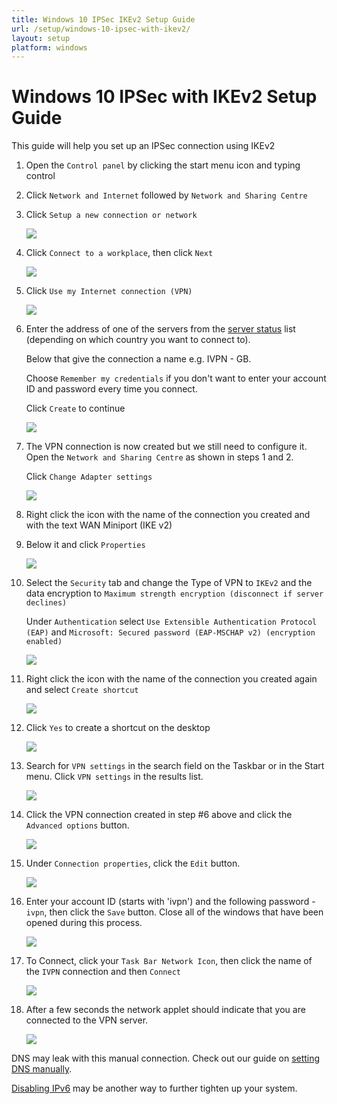 ```yaml
---
title: Windows 10 IPSec IKEv2 Setup Guide
url: /setup/windows-10-ipsec-with-ikev2/
layout: setup
platform: windows
---
```

# Windows 10 IPSec with IKEv2 Setup Guide

This guide will help you set up an IPSec connection using IKEv2

1.  Open the `Control panel` by clicking the start menu icon and typing control

2.  Click `Network and Internet` followed by `Network and Sharing Centre`

3.  Click `Setup a new connection or network`

    ![](/images-static/uploads/windows-10-ipsec-with-ikev2-003.png)

4.  Click `Connect to a workplace`, then click `Next`

    ![](/images-static/uploads/windows-10-ipsec-with-ikev2-004.png)

5.  Click `Use my Internet connection (VPN)`

    ![](/images-static/uploads/windows-10-ipsec-with-ikev2-005.png)

6.  Enter the address of one of the servers from the [server status](/status/) list (depending on which country you want to connect to).
    
    Below that give the connection a name e.g. IVPN - GB.
    
    Choose `Remember my credentials` if you don't want to enter your account ID and password every time you connect.
    
    Click `Create` to continue

    ![](/images-static/uploads/windows-10-ipsec-with-ikev2-006.png)

7.  The VPN connection is now created but we still need to configure it. Open the `Network and Sharing Centre` as shown in steps 1 and 2.
    
    Click `Change Adapter settings`

    ![](/images-static/uploads/windows-10-ipsec-with-ikev2-007.png)

8.  Right click the icon with the name of the connection you created and with the text WAN Miniport (IKE v2)

9.  Below it and click `Properties`

    ![](/images-static/uploads/windows-10-ipsec-with-ikev2-009.png)

10.  Select the `Security` tab and change the Type of VPN to `IKEv2` and the data encryption to `Maximum strength encryption (disconnect if server declines)`  

     Under `Authentication` select `Use Extensible Authentication Protocol (EAP)` and `Microsoft: Secured password (EAP-MSCHAP v2) (encryption enabled)`  

     ![](/images-static/uploads/windows-10-ipsec-with-ikev2-010.png)

11.  Right click the icon with the name of the connection you created again and select `Create shortcut`

     ![](/images-static/uploads/windows-10-ipsec-with-ikev2-011.png)

12.  Click `Yes` to create a shortcut on the desktop

     ![](/images-static/uploads/windows-10-ipsec-with-ikev2-012.png)

13.  Search for `VPN settings` in the search field on the Taskbar or in the Start menu. Click `VPN settings` in the results list.

     ![](/images-static/uploads/windows-10-ipsec-with-ikev2-013a-130-search-vpn.png)

14.  Click the VPN connection created in step #6 above and click the `Advanced options` button.

     ![](/images-static/uploads/windows-10-ipsec-with-ikev2-013b-140-advanced-options.png)

15.  Under `Connection properties`, click the `Edit` button.

     ![](/images-static/uploads/windows-10-ipsec-with-ikev2-013c-150-connection-properties.png)

16.  Enter your account ID (starts with 'ivpn') and the following password - `ivpn`, then click the `Save` button. Close all of the windows that have been opened during this process.

     ![](/images-static/uploads/windows-10-ipsec-with-ikev2-013d-160-ivpn-username-password.png)

17.  To Connect, click your `Task Bar Network Icon`, then click the name of the `IVPN` connection and then `Connect`

     ![](/images-static/uploads/windows-10-ipsec-with-ikev2-013.png)

18.  After a few seconds the network applet should indicate that you are connected to the VPN server.

     ![](/images-static/uploads/windows-10-ipsec-with-ikev2-015.png)


DNS may leak with this manual connection. Check out our guide on [setting DNS manually](/knowledgebase/windows/windows-10---set-ivpn-dns-servers-manually/).

[Disabling IPv6](/knowledgebase/windows/windows-10---disable-ipv6/) may be another way to further tighten up your system.
